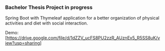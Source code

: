### Bachelor Thesis Project in progress 

Spring Boot with Thymeleaf application for a better organization of physical activities and diet with social interaction.

Demo: [https://drive.google.com/file/d/1dZZV_ucFS8PU2zzR_AUznEx5_R5SS8uK/view?usp=sharing]
